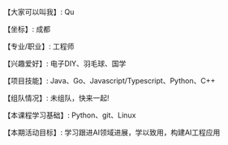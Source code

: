 【大家可以叫我】: Qu

【坐标】: 成都

【专业/职业】: 工程师

【兴趣爱好】: 电子DIY、羽毛球、国学

【项目技能】: Java、Go、Javascript/Typescript、Python、C++

【组队情况】: 未组队，快来一起!

【本课程学习基础】: Python、git、Linux

【本期活动目标】: 学习跟进AI领域进展，学以致用，构建AI工程应用
